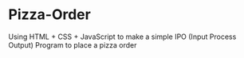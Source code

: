 # Pizza-Order
Using HTML + CSS + JavaScript to make a simple IPO (Input Process Output) Program to place a pizza order

